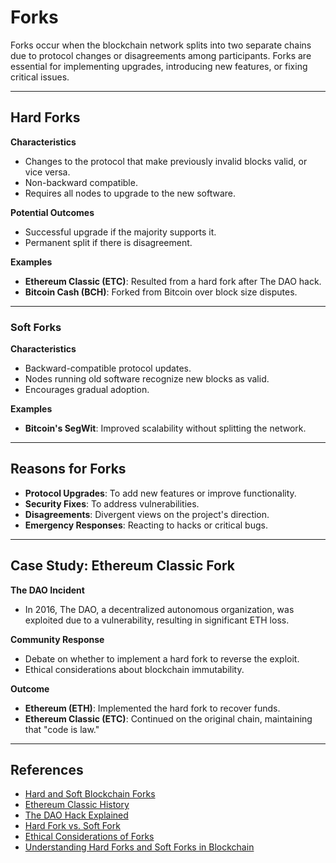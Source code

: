 # Forks

Forks occur when the blockchain network splits into two separate chains due to protocol changes or disagreements among participants. Forks are essential for implementing upgrades, introducing new features, or fixing critical issues.

---

## **Hard Forks**

**Characteristics**
  - Changes to the protocol that make previously invalid blocks valid, or vice versa.
  - Non-backward compatible.
  - Requires all nodes to upgrade to the new software.

**Potential Outcomes**
  - Successful upgrade if the majority supports it.
  - Permanent split if there is disagreement.

**Examples**
  - **Ethereum Classic (ETC)**: Resulted from a hard fork after The DAO hack.
  - **Bitcoin Cash (BCH)**: Forked from Bitcoin over block size disputes.

---

### **Soft Forks**

**Characteristics**
  - Backward-compatible protocol updates.
  - Nodes running old software recognize new blocks as valid.
  - Encourages gradual adoption.

**Examples**
  - **Bitcoin's SegWit**: Improved scalability without splitting the network.

---

## Reasons for Forks

- **Protocol Upgrades**: To add new features or improve functionality.
- **Security Fixes**: To address vulnerabilities.
- **Disagreements**: Divergent views on the project's direction.
- **Emergency Responses**: Reacting to hacks or critical bugs.

---

## Case Study: Ethereum Classic Fork

**The DAO Incident**
- In 2016, The DAO, a decentralized autonomous organization, was exploited due to a vulnerability, resulting in significant ETH loss.

**Community Response**
- Debate on whether to implement a hard fork to reverse the exploit.
- Ethical considerations about blockchain immutability.

**Outcome**
- **Ethereum (ETH)**: Implemented the hard fork to recover funds.
- **Ethereum Classic (ETC)**: Continued on the original chain, maintaining that "code is law."

---

## References

- [Hard and Soft Blockchain Forks](https://freemanlaw.com/hard-and-soft-forks-a-detailed-and-simplified-explanation-of-how-blockchains-evolve/)  
- [Ethereum Classic History](https://kriptomat.io/cryptocurrency-prices/ethereum-classic-etc-price/what-is/)  
- [The DAO Hack Explained](https://www.gemini.com/cryptopedia/the-dao-hack-makerdao#section-the-dao-hack)  
- [Hard Fork vs. Soft Fork](https://www.investopedia.com/terms/h/hard-fork.asp)  
- [Ethical Considerations of Forks](https://www.frontiersin.org/journals/blockchain/articles/10.3389/fbloc.2019.00009/full)  
- [Understanding Hard Forks and Soft Forks in Blockchain](https://medium.com/novai-blockchain-101/understanding-hard-forks-and-soft-forks-in-blockchain-dbd678eb95d4)

